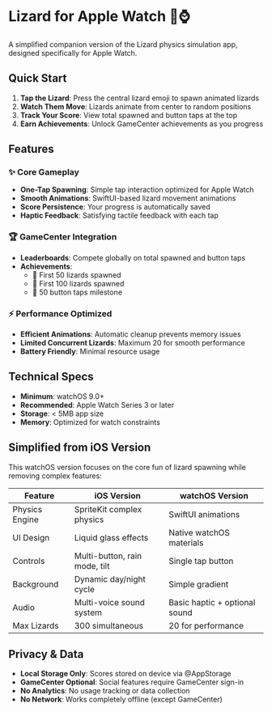 # Lizard for Apple Watch 🦎⌚

A simplified companion version of the Lizard physics simulation app, designed specifically for Apple Watch.

## Quick Start

1. **Tap the Lizard**: Press the central lizard emoji to spawn animated lizards
2. **Watch Them Move**: Lizards animate from center to random positions
3. **Track Your Score**: View total spawned and button taps at the top
4. **Earn Achievements**: Unlock GameCenter achievements as you progress

## Features

### ✨ Core Gameplay
- **One-Tap Spawning**: Simple tap interaction optimized for Apple Watch
- **Smooth Animations**: SwiftUI-based lizard movement animations
- **Score Persistence**: Your progress is automatically saved
- **Haptic Feedback**: Satisfying tactile feedback with each tap

### 🏆 GameCenter Integration
- **Leaderboards**: Compete globally on total spawned and button taps
- **Achievements**: 
  - 🥉 First 50 lizards spawned
  - 🥈 First 100 lizards spawned  
  - 🥇 50 button taps milestone

### ⚡ Performance Optimized
- **Efficient Animations**: Automatic cleanup prevents memory issues
- **Limited Concurrent Lizards**: Maximum 20 for smooth performance
- **Battery Friendly**: Minimal resource usage

## Technical Specs

- **Minimum**: watchOS 9.0+
- **Recommended**: Apple Watch Series 3 or later
- **Storage**: < 5MB app size
- **Memory**: Optimized for watch constraints

## Simplified from iOS Version

This watchOS version focuses on the core fun of lizard spawning while removing complex features:

| Feature | iOS Version | watchOS Version |
|---------|-------------|-----------------|
| Physics Engine | SpriteKit complex physics | SwiftUI animations |
| UI Design | Liquid glass effects | Native watchOS materials |
| Controls | Multi-button, rain mode, tilt | Single tap button |
| Background | Dynamic day/night cycle | Simple gradient |
| Audio | Multi-voice sound system | Basic haptic + optional sound |
| Max Lizards | 300 simultaneous | 20 for performance |

## Privacy & Data

- **Local Storage Only**: Scores stored on device via @AppStorage
- **GameCenter Optional**: Social features require GameCenter sign-in
- **No Analytics**: No usage tracking or data collection
- **No Network**: Works completely offline (except GameCenter)